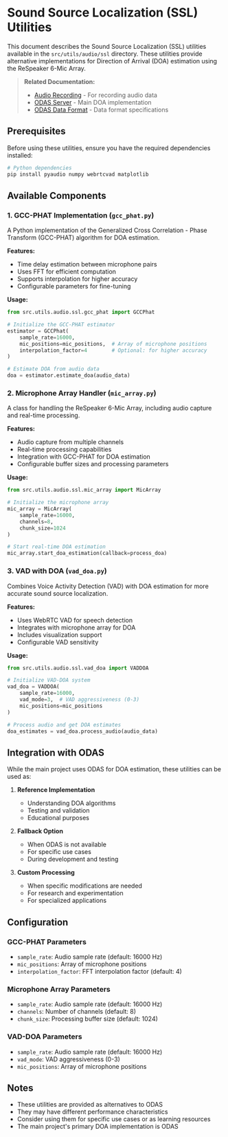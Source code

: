 # Sound Source Localization (SSL) Utilities

This document describes the Sound Source Localization (SSL) utilities available in the `src/utils/audio/ssl` directory. These utilities provide alternative implementations for Direction of Arrival (DOA) estimation using the ReSpeaker 6-Mic Array.

> **Related Documentation:**
> - [Audio Recording](audio_recording.md) - For recording audio data
> - [ODAS Server](../odas/odas_server.md) - Main DOA implementation
> - [ODAS Data Format](../odas/odas_data_format.md) - Data format specifications

## Prerequisites

Before using these utilities, ensure you have the required dependencies installed:

```bash
# Python dependencies
pip install pyaudio numpy webrtcvad matplotlib
```

## Available Components

### 1. GCC-PHAT Implementation (`gcc_phat.py`)

A Python implementation of the Generalized Cross Correlation - Phase Transform (GCC-PHAT) algorithm for DOA estimation.

**Features:**
- Time delay estimation between microphone pairs
- Uses FFT for efficient computation
- Supports interpolation for higher accuracy
- Configurable parameters for fine-tuning

**Usage:**
```python
from src.utils.audio.ssl.gcc_phat import GCCPhat

# Initialize the GCC-PHAT estimator
estimator = GCCPhat(
    sample_rate=16000,
    mic_positions=mic_positions,  # Array of microphone positions
    interpolation_factor=4        # Optional: for higher accuracy
)

# Estimate DOA from audio data
doa = estimator.estimate_doa(audio_data)
```

### 2. Microphone Array Handler (`mic_array.py`)

A class for handling the ReSpeaker 6-Mic Array, including audio capture and real-time processing.

**Features:**
- Audio capture from multiple channels
- Real-time processing capabilities
- Integration with GCC-PHAT for DOA estimation
- Configurable buffer sizes and processing parameters

**Usage:**
```python
from src.utils.audio.ssl.mic_array import MicArray

# Initialize the microphone array
mic_array = MicArray(
    sample_rate=16000,
    channels=8,
    chunk_size=1024
)

# Start real-time DOA estimation
mic_array.start_doa_estimation(callback=process_doa)
```

### 3. VAD with DOA (`vad_doa.py`)

Combines Voice Activity Detection (VAD) with DOA estimation for more accurate sound source localization.

**Features:**
- Uses WebRTC VAD for speech detection
- Integrates with microphone array for DOA
- Includes visualization support
- Configurable VAD sensitivity

**Usage:**
```python
from src.utils.audio.ssl.vad_doa import VADDOA

# Initialize VAD-DOA system
vad_doa = VADDOA(
    sample_rate=16000,
    vad_mode=3,  # VAD aggressiveness (0-3)
    mic_positions=mic_positions
)

# Process audio and get DOA estimates
doa_estimates = vad_doa.process_audio(audio_data)
```

## Integration with ODAS

While the main project uses ODAS for DOA estimation, these utilities can be used as:

1. **Reference Implementation**
   - Understanding DOA algorithms
   - Testing and validation
   - Educational purposes

2. **Fallback Option**
   - When ODAS is not available
   - For specific use cases
   - During development and testing

3. **Custom Processing**
   - When specific modifications are needed
   - For research and experimentation
   - For specialized applications

## Configuration

### GCC-PHAT Parameters
- `sample_rate`: Audio sample rate (default: 16000 Hz)
- `mic_positions`: Array of microphone positions
- `interpolation_factor`: FFT interpolation factor (default: 4)

### Microphone Array Parameters
- `sample_rate`: Audio sample rate (default: 16000 Hz)
- `channels`: Number of channels (default: 8)
- `chunk_size`: Processing buffer size (default: 1024)

### VAD-DOA Parameters
- `sample_rate`: Audio sample rate (default: 16000 Hz)
- `vad_mode`: VAD aggressiveness (0-3)
- `mic_positions`: Array of microphone positions

## Notes

- These utilities are provided as alternatives to ODAS
- They may have different performance characteristics
- Consider using them for specific use cases or as learning resources
- The main project's primary DOA implementation is ODAS 